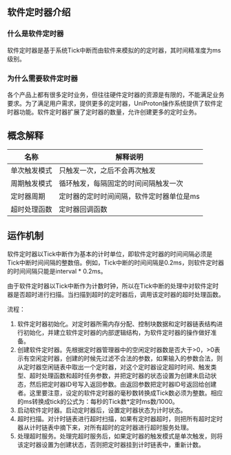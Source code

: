 ## 软件定时器介绍
### 什么是软件定时器
软件定时器是基于系统Tick中断而由软件来模拟的的定时器，其时间精准度为ms级别。

### 为什么需要软件定时器
各个产品上都有很多定时业务，但往往硬件定时器的资源是有限的，不能满足业务要求。为了满足用户需求，提供更多的定时器，UniProton操作系统提供了软件定时器功能。软件定时器扩展了定时器的数量，允许创建更多的定时业务。

## 概念解释
| 名称 | 解释说明 |
| ---- | ---- |
| 单次触发模式 | 只触发一次，之后不会再次触发 |
| 周期触发模式 | 循环触发，每隔固定的时间间隔触发一次 |
| 定时器周期 | 定时器的定时时间间隔，软件定时器单位是ms |
| 超时处理函数 | 定时器回调函数 |

## 运作机制
软件定时器以Tick中断作为基本的计时单位，即软件定时器的时间间隔必须是Tick中断时间间隔的整数倍。例如，Tick中断的时间间隔是0.2ms，则软件定时器的时间间隔只能是interval * 0.2ms。

由于软件定时器以Tick中断作为计数时钟，所以在Tick中断的处理中对软件定时器是否超时进行扫描。当扫描到超时的定时器后，调用该定时器的超时处理函数。

流程：
1. 软件定时器初始化。对定时器所需内存分配、控制块数据和定时器链表结构进行初始化，并建立软件定时器的内部逻辑结构，为软件定时器的操作做好准备。
2. 创建软件定时器。先根据定时器管理器中的空闲定时器数是否大于>0，>0表示有空闲定时器，创建的时候先过滤不合法的参数，如果输入的参数合法，则从定时器空闲链表中取出一个定时器，对这个定时器设定超时时间、触发类型、超时处理函数和超时任务参数，并把定时器的状态设置为创建未启动状态，然后把定时器ID号写入返回参数。由返回参数把定时器ID号返回给创建者。这里要注意，设定的软件定时器的毫秒数转换成Tick数必须为整数。相应的ms转换成tick的公式为：每秒的Tick数*定时ms数/1000。
3. 启动软件定时器。启动定时器后，设置定时器状态为计时状态。
4. 超时扫描。对计时链表进行超时扫描，如果有定时器超时，则把所有超时定时器从计时链表中摘下来，对所有超时的定时器进行超时服务处理。
5. 处理超时服务。处理完超时服务后，如果定时器的触发模式是单次触发，则将该定时器设置为创建状态，否则把定时器挂到计时链表中，重新计数。
